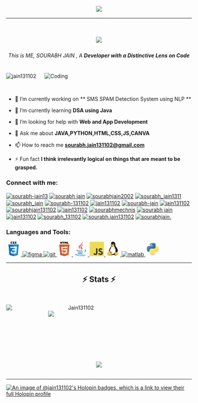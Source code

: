 <p align="center">
  <img src="https://media.tenor.com/mGgWY8RkgYMAAAAC/hello-world.gif](https://media.tenor.com/mGgWY8RkgYMAAAAC/hello-world.gif" height="300"/>
</p>
<hr>
<h1 align="center">
  <a href="https://git.io/typing-svg">
    <img src="https://readme-typing-svg.herokuapp.com/?lines=Hello,👋;I'm+Sourabh+Jain;Nice+to+meet+you!&center=true&size=30">
  </a>
</h1>
<p align="center">
  <em>
    This is ME, SOURABH JAIN , A <b>Developer with a Distinctive Lens on Code</b> 
  </em> 
</p>
<h1 align="center"></h1>
<img align="right" alt="Coding" width="400" src="https://gifdb.com/images/high/animated-man-computer-coding-nae6mec378lsg1i3.webp">

<p align="left"> <img src="https://komarev.com/ghpvc/?username=jain131102&label=Profile%20views&color=0e75b6&style=flat" alt="jain131102" /> </p>

<p align="left"> <a href="https://twitter.com/" target="blank"><img src="https://img.shields.io/twitter/follow/?logo=twitter&style=for-the-badge" alt="" /></a> </p>

- 🔭 I’m currently working on ** SMS SPAM Detection System using NLP **

- 🌱 I’m currently learning **DSA using Java**

- 🤝 I’m looking for help with **Web and App Development**

- 💬 Ask me about **JAVA,PYTHON,HTML,CSS,JS,CANVA**

- 📫 How to reach me **sourabh.jain131102@gmail.com**

- ⚡ Fun fact **I think irrelevantly logical on things that are meant to be grasped.**

<h3 align="left">Connect with me:</h3>
<p align="left">
<a href="https://linkedin.com/in/sourabh-jain13" target="blank"><img align="center" src="https://raw.githubusercontent.com/rahuldkjain/github-profile-readme-generator/master/src/images/icons/Social/linked-in-alt.svg" alt="sourabh-jain13" height="30" width="40" /></a>
<a href="https://www.facebook.com/profile.php?id=100006941553507" target="blank"><img align="center" src="https://raw.githubusercontent.com/rahuldkjain/github-profile-readme-generator/master/src/images/icons/Social/facebook.svg" alt="sourabh jain" height="30" width="40" /></a>
<a href="https://instagram.com/sourabhjain2002" target="blank"><img align="center" src="https://raw.githubusercontent.com/rahuldkjain/github-profile-readme-generator/master/src/images/icons/Social/instagram.svg" alt="sourabhjain2002" height="30" width="40" /></a>
<a href="https://www.hackerrank.com/sourabh_jain1311" target="blank"><img align="center" src="https://raw.githubusercontent.com/rahuldkjain/github-profile-readme-generator/master/src/images/icons/Social/hackerrank.svg" alt="sourabh_jain1311" height="30" width="40" /></a>
<a href="https://www.geeksforgeeks.org/user/sourabh_jain/" target="blank"><img align="center" src="https://raw.githubusercontent.com/rahuldkjain/github-profile-readme-generator/master/src/images/icons/Social/geeks-for-geeks.svg" alt="sourabh_jain" height="30" width="40" /></a>
<a href="https://codepen.io/sourabh-131102" target="blank"><img align="center" src="https://raw.githubusercontent.com/rahuldkjain/github-profile-readme-generator/master/src/images/icons/Social/codepen.svg" alt="sourabh-131102" height="30" width="40" /></a>
<a href="https://dev.to/jain131102" target="blank"><img align="center" src="https://raw.githubusercontent.com/rahuldkjain/github-profile-readme-generator/master/src/images/icons/Social/devto.svg" alt="jain131102" height="30" width="40" /></a>
<a href="https://stackoverflow.com/users/23087988/sourabh-jain" target="blank"><img align="center" src="https://raw.githubusercontent.com/rahuldkjain/github-profile-readme-generator/master/src/images/icons/Social/stack-overflow.svg" alt="sourabh-jain" height="30" width="40" /></a>
<a href="https://codesandbox.com/jain131102" target="blank"><img align="center" src="https://raw.githubusercontent.com/rahuldkjain/github-profile-readme-generator/master/src/images/icons/Social/codesandbox.svg" alt="jain131102" height="30" width="40" /></a>
<a href="https://kaggle.com/sourabhjain131102" target="blank"><img align="center" src="https://raw.githubusercontent.com/rahuldkjain/github-profile-readme-generator/master/src/images/icons/Social/kaggle.svg" alt="sourabhjain131102" height="30" width="40" /></a>
<a href="https://dribbble.com/jain131102" target="blank"><img align="center" src="https://raw.githubusercontent.com/rahuldkjain/github-profile-readme-generator/master/src/images/icons/Social/dribbble.svg" alt="jain131102" height="30" width="40" /></a>
<a href="https://www.behance.net/sourabhmechnis" target="blank"><img align="center" src="https://raw.githubusercontent.com/rahuldkjain/github-profile-readme-generator/master/src/images/icons/Social/behance.svg" alt="sourabhmechnis" height="30" width="40" /></a>
<a href="https://www.youtube.com/@sourabhjain1676" target="blank"><img align="center" src="https://raw.githubusercontent.com/rahuldkjain/github-profile-readme-generator/master/src/images/icons/Social/youtube.svg" alt="sourabh jain" height="30" width="40" /></a>
<a href="https://leetcode.com/u/Sourabh131102/" target="blank"><img align="center" src="https://raw.githubusercontent.com/rahuldkjain/github-profile-readme-generator/master/src/images/icons/Social/leet-code.svg" alt="jain131102" height="30" width="40" /></a>
<a href="https://www.codechef.com/users/sourabh_131102" target="blank"><img align="center" src="https://cdn.jsdelivr.net/npm/simple-icons@3.1.0/icons/codechef.svg" alt="sourabh_131102" height="30" width="40" /></a>
 <a href="https://www.hackerearth.com/@sourabh.jain131102" target="blank"><img align="center" src="https://raw.githubusercontent.com/rahuldkjain/github-profile-readme-generator/master/src/images/icons/Social/hackerearth.svg" alt="sourabh.jain131102" height="30" width="40" /></a> 
  <a href="https://discord.gg/sourabhjain." target="blank"><img align="center" src="https://raw.githubusercontent.com/rahuldkjain/github-profile-readme-generator/master/src/images/icons/Social/discord.svg" alt="sourabhjain." height="30" width="40" /></a>
</p>

<h3 align="left">Languages and Tools:</h3>
<p align="left"> <a href="https://www.w3schools.com/css/" target="_blank" rel="noreferrer"> <img src="https://raw.githubusercontent.com/devicons/devicon/master/icons/css3/css3-original-wordmark.svg" alt="css3" width="40" height="40"/> </a> <a href="https://www.figma.com/" target="_blank" rel="noreferrer"> <img src="https://www.vectorlogo.zone/logos/figma/figma-icon.svg" alt="figma" width="40" height="40"/> </a> <a href="https://git-scm.com/" target="_blank" rel="noreferrer"> <img src="https://www.vectorlogo.zone/logos/git-scm/git-scm-icon.svg" alt="git" width="40" height="40"/> </a> <a href="https://www.w3.org/html/" target="_blank" rel="noreferrer"> <img src="https://raw.githubusercontent.com/devicons/devicon/master/icons/html5/html5-original-wordmark.svg" alt="html5" width="40" height="40"/> </a> <a href="https://www.java.com" target="_blank" rel="noreferrer"> <img src="https://raw.githubusercontent.com/devicons/devicon/master/icons/java/java-original.svg" alt="java" width="40" height="40"/> </a> <a href="https://developer.mozilla.org/en-US/docs/Web/JavaScript" target="_blank" rel="noreferrer"> <img src="https://raw.githubusercontent.com/devicons/devicon/master/icons/javascript/javascript-original.svg" alt="javascript" width="40" height="40"/> </a> <a href="https://www.linux.org/" target="_blank" rel="noreferrer"> <img src="https://raw.githubusercontent.com/devicons/devicon/master/icons/linux/linux-original.svg" alt="linux" width="40" height="40"/> </a> <a href="https://www.mathworks.com/" target="_blank" rel="noreferrer"> <img src="https://upload.wikimedia.org/wikipedia/commons/2/21/Matlab_Logo.png" alt="matlab" width="40" height="40"/> </a> <a href="https://www.python.org" target="_blank" rel="noreferrer"> <img src="https://raw.githubusercontent.com/devicons/devicon/master/icons/python/python-original.svg" alt="python" width="40" height="40"/> </a> </p>

<hr> 
 <h2 align="center">⚡ Stats ⚡</h2>
<br>
<p align=center>
  <div align=center>
    <a href="https://github.com/Jain131102/github-readme-streak-stats" title="Go to Source">
      <img align="left" width=390 src="https://github-readme-streak-stats.herokuapp.com/?user=Jain131102&theme=react&border=61dafb&hide_border=true" alt="Jain131102" />
    </a>
    <a href="https://github.com/Jain131102/github-readme-stats" title="Go to Source">
      <img align="right" width=390 src="https://github-readme-stats.vercel.app/api?username=Jain131102&show_icons=true&theme=react&border_color=61dafb&hide_border=true" />
    </a>
  </div>
  <br><br><br><br><br><br><br><br><br>
  <div align=center>
    <a href="https://github.com/Jain131102/github-readme-stats">
      <img width=325 align="center" src="https://github-readme-stats.vercel.app/api/top-langs/?username=Jain131102&hide=c%23,powershell,Mathematica,Ruby,Objective-C,Objective-C%2b%2b,Cuda&title_color=61dafb&text_color=ffffff&icon_color=61dafb&bg_color=20232a&langs_count=8&layout=compact&border_color=61dafb&hide_border=true" />
    </a>
  </div>
  <br>
</p>



<hr>

[![An image of @jain131102's Holopin badges, which is a link to view their full Holopin profile](https://holopin.me/jain131102)](https://holopin.io/@jain131102)


